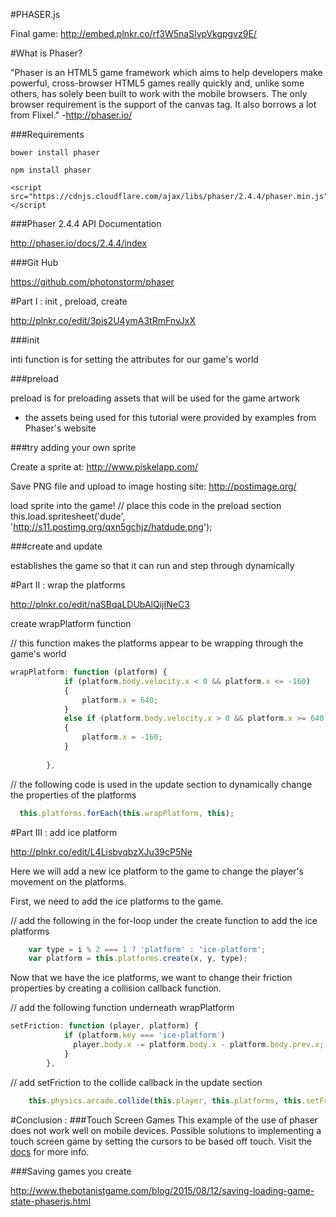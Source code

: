 #PHASER.js

Final game: http://embed.plnkr.co/rf3W5naSlvpVkgpgvz9E/

#What is Phaser?

"Phaser is an HTML5 game framework which aims to help developers make powerful, cross-browser HTML5 games really quickly and, unlike some others, has solely been built to work with the mobile browsers. The only browser requirement is the support of the canvas tag. It also borrows a lot from Flixel." -http://phaser.io/

###Requirements
```
bower install phaser
```
```
npm install phaser
```
```
<script src="https://cdnjs.cloudflare.com/ajax/libs/phaser/2.4.4/phaser.min.js"> </script
```

###Phaser 2.4.4 API Documentation 

http://phaser.io/docs/2.4.4/index

###Git Hub

https://github.com/photonstorm/phaser

#Part I : init , preload, create

http://plnkr.co/edit/3pis2U4ymA3tRmFnvJxX

###init

inti function is for setting the attributes for our game's world

###preload

preload is for preloading assets that will be used for the game artwork
- the assets being used for this tutorial were provided by examples from Phaser's website

###try adding your own sprite

Create a sprite at: http://www.piskelapp.com/

Save PNG file and upload to image hosting site: http://postimage.org/

load sprite into the game! 
  // place this code in the preload section
  this.load.spritesheet('dude', 'http://s11.postimg.org/qxn5gchjz/hatdude.png');

###create and update

establishes the game so that it can run and step through dynamically

#Part II : wrap the platforms

http://plnkr.co/edit/naSBqaLDUbAlQijINeC3

create wrapPlatform function

// this function makes the platforms appear to be wrapping through the game's world
```javascript 
wrapPlatform: function (platform) {
            if (platform.body.velocity.x < 0 && platform.x <= -160)
            {
                platform.x = 640;
            }
            else if (platform.body.velocity.x > 0 && platform.x >= 640)
            {
                platform.x = -160;
            }
    
        },
```       
// the following code is used in the update section to dynamically change the properties of the platforms
```javascript   
  this.platforms.forEach(this.wrapPlatform, this);
```
#Part III : add ice platform

http://plnkr.co/edit/L4LisbvqbzXJu39cP5Ne

Here we will add a new ice platform to the game to change the player's movement on the platforms.

First, we need to add the ice platforms to the game. 

// add the following in the for-loop under the create function to add the ice platforms
```javascript
    var type = i % 2 === 1 ? 'platform' : 'ice-platform';
    var platform = this.platforms.create(x, y, type); 
```  
Now that we have the ice platforms, we want to change their friction properties by creating a collision callback function.

// add the following function underneath wrapPlatform
```javascript
setFriction: function (player, platform) { 
            if (platform.key === 'ice-platform')
              player.body.x -= platform.body.x - platform.body.prev.x;
            }
        },
```
// add setFriction to the collide callback in the update section
```javascript
    this.physics.arcade.collide(this.player, this.platforms, this.setFriction, null, this);
```





#Conclusion : 
###Touch Screen Games
This example of the use of phaser does not work well on mobile devices. Possible solutions to implementing a touch screen game by setting the cursors to be based off touch. Visit the [docs](http://phaser.io/docs/2.4.4/index) for more info.

###Saving games you create

http://www.thebotanistgame.com/blog/2015/08/12/saving-loading-game-state-phaserjs.html

